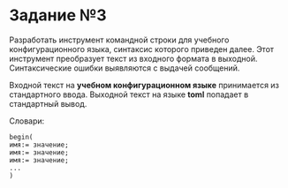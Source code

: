 # Задание №3

Разработать инструмент командной строки для учебного конфигурационного языка, синтаксис которого приведен далее. Этот инструмент преобразует текст из входного формата в выходной. Синтаксические ошибки выявляются с выдачей сообщений.

Входной текст на **учебном конфигурационном языке** принимается из стандартного ввода. Выходной текст на языке **toml** попадает в стандартный вывод.

Словари:
```
begin(
имя:= значение;
имя:= значение;
имя:= значение;
...
)
```
